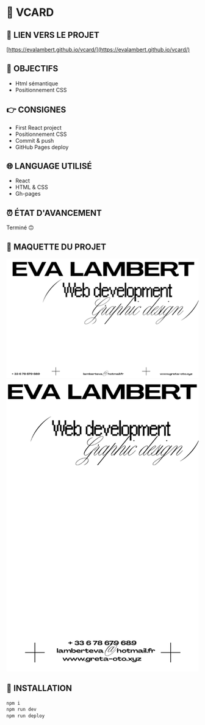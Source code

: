 # 📇 VCARD

## 🔗 LIEN VERS LE PROJET

[https://evalambert.github.io/vcard/](https://evalambert.github.io/vcard/)

## 🎯 OBJECTIFS

- Html sémantique
- Positionnement CSS

## 👉 CONSIGNES

- First React project
- Positionnement CSS
- Commit & push
- GitHub Pages deploy

## 🌐 LANGUAGE UTILISÉ

- React
- HTML & CSS
- Gh-pages

## ⏰ ÉTAT D'AVANCEMENT

Terminé 🙃

## 👀 MAQUETTE DU PROJET

![Screen shot version Desktop](src/assets/img/1.jpg)
![Screen shot version Desktop](src/assets/img/2.jpg)

## 💾 INSTALLATION

```js
npm i
npm run dev
npm run deploy
```
